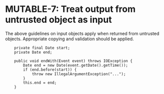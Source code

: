 # MUTABLE-7: Treat output from untrusted object as input
The above guidelines on input objects apply when returned from untrusted objects. Appropriate copying and validation should be applied.

        private final Date start;
        private Date end;

        public void endWith(Event event) throws IOException {
            Date end = new Date(event.getDate().getTime());
            if (end.before(start)) {
                throw new IllegalArgumentException("...");
            }
            this.end = end;
        }

